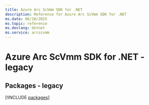```yaml
---
title: Azure Arc ScVmm SDK for .NET
description: Reference for Azure Arc ScVmm SDK for .NET
ms.date: 06/10/2025
ms.topic: reference
ms.devlang: dotnet
ms.service: arcscvmm
---
```

# Azure Arc ScVmm SDK for .NET - legacy
## Packages - legacy
[!INCLUDE [packages](arc-scvmm-index.md)]